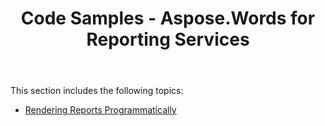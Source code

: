 ﻿---
title: Code Samples - Aspose.Words for Reporting Services
articleTitle: Code Samples
linktitle: Code Samples
description: "This guide contains code samples for the Aspose.Words for Reporting Services."
type: docs
weight: 30
url: /reportingservices/code-samples/
---

This section includes the following topics:

- [Rendering Reports Programmatically](/words/reportingservices/rendering-reports-programmatically/)
